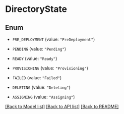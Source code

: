 # DirectoryState

## Enum


* `PRE_DEPLOYMENT` (value: `"PreDeployment"`)

* `PENDING` (value: `"Pending"`)

* `READY` (value: `"Ready"`)

* `PROVISIONING` (value: `"Provisioning"`)

* `FAILED` (value: `"Failed"`)

* `DELETING` (value: `"Deleting"`)

* `ASSIGNING` (value: `"Assigning"`)


[[Back to Model list]](../README.md#documentation-for-models) [[Back to API list]](../README.md#documentation-for-api-endpoints) [[Back to README]](../README.md)


